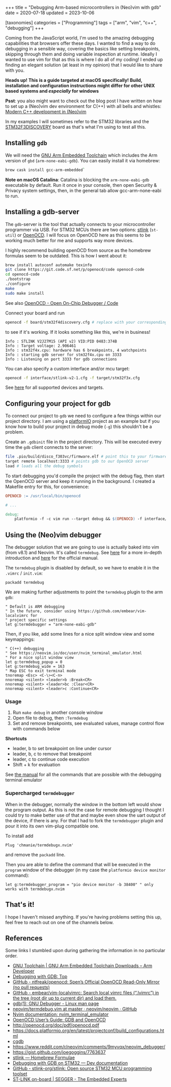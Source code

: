+++
title = "Debugging Arm-based microcontrollers in (Neo)vim with gdb"
date = 2020-07-18
updated = 2023-10-06

[taxonomies]
categories = ["Programming"]
tags = ["arm", "vim", "c++", "debugging"]
+++

Coming from the JavaScript world, I'm used to the amazing debugging capabilities that browsers offer these days. I wanted to find a way to do debugging in a sensible way, covering the basics like setting breakpoints, skipping through them and doing variable inspection at runtime. Ideally I wanted to use vim for that as this is where I do all of my coding! I ended up finding an elegant solution (at least in my opinion) that I would like to share with you.

<!-- more -->

**Heads up! This is a guide targeted at macOS specifically! Build, installation and configuration instructions might differ for other UNIX based systems and _especially_ for windows**

**Psst**: you also might want to check out the blog post I have written on how to set up a (Neo)vim dev environment for C(++) with all bells and whistles: [Modern C++ development in (Neo)vim](/post/2020/07/17/modern-c-development-in-neovim/)

In my examples I will sometimes refer to the STM32 libraries and the [STM32F3DISCOVERY](https://www.st.com/en/evaluation-tools/stm32f3discovery.html) board as that's what I'm using to test all this.

## Installing `gdb`

We will need the [GNU Arm Embedded Toolchain](https://developer.arm.com/open-source/gnu-toolchain/gnu-rm/downloads) which includes the Arm version of `gbd` (`arm-none-eabi-gdb`). You can easily install it via homebrew:

```bash
brew cask install gcc-arm-embedded`
```

**Note on macOS Catalina**: Catalina is blocking the `arm-none-eabi-gdb` executable by default. Run it once in your console, then open Security & Privacy system settings, then, in the general tab allow gcc-arm-none-eabi to run.

## Installing a gdb-server

The `gdb`-server is the tool that actually connects to your microcontroller programmer via USB. For STM32 MCUs there are two options: [stlink](https://github.com/stlink-org/stlink/blob/develop/doc/tutorial.md#using-the-gdb-server-1) (`st-util`) or [OpenOCD](http://openocd.org/). I will focus on OpenOCD here as this seems to be working much better for me and supports way more devices.

I highly recommend building openOCD from source as the homebrew formulas seem to be outdated. This is how I went about it:

```bash
brew install autoconf automake texinfo
git clone https://git.code.sf.net/p/openocd/code openocd-code
cd openocd-code
./bootstrap
./configure
make
sudo make install
```

See also [OpenOCD - Open On-Chip Debugger / Code](https://sourceforge.net/p/openocd/code/ci/master/tree/)

Connect your board and run

```bash
openocd -f board/stm32f4discovery.cfg # replace with your corresponding board / interface
```

to see if it's working. If it looks something like this, we're in business!

```
Info : STLINK V2J27M15 (API v2) VID:PID 0483:374B
Info : Target voltage: 2.906461
Info : stm32f4x.cpu: hardware has 6 breakpoints, 4 watchpoints
Info : starting gdb server for stm32f4x.cpu on 3333
Info : Listening on port 3333 for gdb connections
```

You can also specify a custom interface and/or mcu target:

```bash
openocd -f interface/stlink-v2-1.cfg -f target/stm32f3x.cfg
```

See [here](https://sourceforge.net/p/openocd/code/ci/master/tree/tcl/) for all
supported devices and targets.

## Configuring your project for gdb

To connect our project to `gdb` we need to configure a few things within our project directory. I am using a [platformIO](https://platformio.org/) project as an example but if you know how to build your project in debug mode (`-g`) this shouldn't be a problem.

Create an `.gdbinit` file in the project directory. This will be executed every time the `gdb` client connects to the server:

```bash
file .pio/build/disco_f303vc/firmware.elf # point this to your firmware file compiled with the --debug (platformIO) or -g flag
target remote localhost:3333 # points gdb to our OpenOCD server
load # loads all the debug symbols
```

To start debugging you'd compile the project with the debug flag, then start the
OpenOCD server and keep it running in the background. I created a Makefile entry
for this, for convenience:

```makefile
OPENOCD := /usr/local/bin/openocd

# ...

debug:
	platformio -f -c vim run --target debug && $(OPENOCD) -f interface/stlink-v2-1.cfg -f target/stm32f3x.cfg
```

## Using the (Neo)vim debugger

The debugger solution that we are going to use is actually baked into vim (from v8.1) and Neovim. It's called `termdebug`. See [here](https://www.dannyadam.com/blog/2019/05/debugging-in-vim/) for a more in-depth introduction and [here](https://vimhelp.org/terminal.txt.html#terminal-debug) for the official manual.

The `termdebug` plugin is disabled by default, so we have to enable it in the `.vimrc` / `init.vim`:

```vim
packadd termdebug
```

We are making further adjustments to point the `termdebug` plugin to the arm
`gdb`:

```vim
" Default is ARM debugging
" In the future, consider using https://github.com/embear/vim-localvimrc for
" project specific settings
let g:termdebugger = "arm-none-eabi-gdb"
```

Then, if you like, add some lines for a nice split window view and some keymappings:

```vim
" C(++) debugging
" See https://neovim.io/doc/user/nvim_terminal_emulator.html
" For a nice split window view
let g:termdebug_popup = 0
let g:termdebug_wide = 163
" Map ESC to exit terminal mode
tnoremap <Esc> <C-\><C-n>
nnoremap <silent> <leader>b :Break<CR>
nnoremap <silent> <leader>bc :Clear<CR>
nnoremap <silent> <leader>c :Continue<CR>
```

### Usage

1) Run `make debug` in another console window
2)  Open file to debug, then `:Termdebug`
3) Set and remove breakpoints, see evaluated values, manage control flow with commands below

**Shortcuts**
* leader, b to set breakpoint on line under cursor
* leader, b, c to remove that breakpoint
* leader, c to continue code execution
* Shift + k for evaluation

See [the manual](https://vimhelp.org/terminal.txt.html#terminal-debug) for all the commands that are possible with the debugging terminal emulator


### Supercharged `termdebugger`

When in the debugger, normally the window in the bottom left would show the program output. As this is not the case for remote debugging I thought I could try to make better use of that and maybe even show the uart output of the device, if there is any. For that I had to fork the `termdebugger` plugin and pour it into its own vim-plug compatible one.

To install add

```vim
Plug 'chmanie/termdebugx.nvim'
```

and remove the `packadd` line.


Then you are able to define the command that will be executed in the `program` window of the debugger (in my case the `platformio device monitor` command):

```vim
let g:termdebugger_program = "pio device monitor -b 38400" " only works with termdebugx.nvim
```

## That's it!

I hope I haven't missed anything. If you're having problems setting this up, feel free to reach out on one of the channels below.

## References

Some links I stumbled upon during gathering the information in no particular order.

* [GNU Toolchain | GNU Arm Embedded Toolchain Downloads – Arm Developer](https://developer.arm.com/open-source/gnu-toolchain/gnu-rm/downloads)
* [Debugging with GDB: Top](https://sourceware.org/gdb/onlinedocs/gdb/)
* [GitHub - ntfreak/openocd: Spen’s Official OpenOCD Read-Only Mirror (no pull requests)](https://github.com/ntfreak/openocd)
* [GitHub - embear/vim-localvimrc: Search local vimrc files (“.lvimrc”) in the tree (root dir up to current dir) and load them.](https://github.com/embear/vim-localvimrc)
* [gdb(1): GNU Debugger - Linux man page](https://linux.die.net/man/1/gdb)
* [neovim/termdebug.vim at master · neovim/neovim · GitHub](https://github.com/neovim/neovim/blob/master/runtime/pack/dist/opt/termdebug/plugin/termdebug.vim)
* [Nvim documentation: nvim_terminal_emulator](https://neovim.io/doc/user/nvim_terminal_emulator.html)
* [OpenOCD User’s Guide: GDB and OpenOCD](http://openocd.org/doc/html/GDB-and-OpenOCD.html)
* http://openocd.org/doc/pdf/openocd.pdf
* https://docs.platformio.org/en/latest/projectconf/build_configurations.html
* [cgdb](https://cgdb.github.io/)
* https://www.reddit.com/r/neovim/comments/9myvqx/neovim_debugger/
* https://gist.github.com/joegoggins/7763637
* [stlink — Homebrew Formulae](https://formulae.brew.sh/formula/stlink)
* [Debugging with GDB on STM32 — Dev  documentation](https://ardupilot.org/dev/docs/debugging-with-gdb-on-stm32.html)
* [GitHub - stlink-org/stlink: Open source STM32 MCU programming toolset](https://github.com/stlink-org/stlink)
* [ST-LINK on-board | SEGGER - The Embedded Experts](https://www.segger.com/products/debug-probes/j-link/models/other-j-links/st-link-on-board/?utm_source=platformio&utm_medium=docs#compatible-evaluation-boards)

